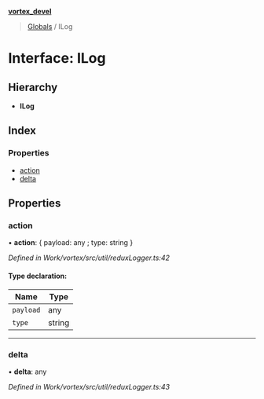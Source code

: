 **[vortex_devel](../README.md)**

> [Globals](../globals.md) / ILog

# Interface: ILog

## Hierarchy

* **ILog**

## Index

### Properties

* [action](ilog.md#action)
* [delta](ilog.md#delta)

## Properties

### action

•  **action**: { payload: any ; type: string  }

*Defined in Work/vortex/src/util/reduxLogger.ts:42*

#### Type declaration:

Name | Type |
------ | ------ |
`payload` | any |
`type` | string |

___

### delta

•  **delta**: any

*Defined in Work/vortex/src/util/reduxLogger.ts:43*
